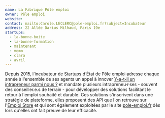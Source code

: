 ```yaml
---
name: La Fabrique Pôle emploi
owner: Pôle emploi
website:
contact: mailto:Carole.LECLERC@pole-emploi.fr?subject=Incubateur
address: 22 Allée Darius Milhaud, Paris 19e
startups:
  - la-bonne-boite
  - la-bonne-formation
  - maintenant
  - memo
  - clara
  - avril
---
```


Depuis 2015, l'incubateur de Startups d’État de Pôle emploi adresse chaque année à l'ensemble de ses agents un appel à innover [Y-a-t-il un intrapreneur parmi nous ?](/2017/03/22/intrapreneurs-comment-les-trouver.html) et mandate plusieurs intrapreneu·r·ses - souvent des conseiller.e.s de terrain - pour développer des solutions facilitant le retour à l'emploi souhaité et durable. Ces solutions s'inscrivent dans une stratégie de plateforme, elles proposent des API que l'on retrouve sur l'[Emploi Store](https://www.emploi-store-dev.fr/) et qui sont également exploitées par le site [pole-emploi.fr](http://pole-emploi.fr) dès lors qu'elles ont fait preuve de leur efficacité.

